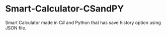 # Smart-Calculator-CSandPY
Smart Calculator made in C# and Python that has save history option using JSON file.
